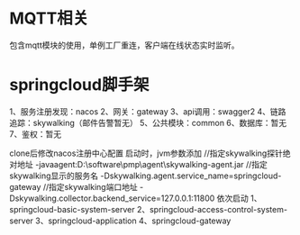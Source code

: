 # MQTT相关
包含mqtt模块的使用，单例工厂重连，客户端在线状态实时监听。

# springcloud脚手架
1、服务注册发现：nacos
2、网关：gateway
3、api调用：swagger2
4、链路追踪：skywalking（邮件告警暂无）
5、公共模块：common
6、数据库：暂无
7、鉴权：暂无

clone后修改nacos注册中心配置
启动时，jvm参数添加
//指定skywalking探针绝对地址
-javaagent:D:\software\pmp\agent\skywalking-agent.jar
//指定skywalking显示的服务名
-Dskywalking.agent.service_name=springcloud-gateway
//指定skywalking端口地址
-Dskywalking.collector.backend_service=127.0.0.1:11800
依次启动
1、springcloud-basic-system-server
2、springcloud-access-control-system-server
3、springcloud-application
4、springcloud-gateway
